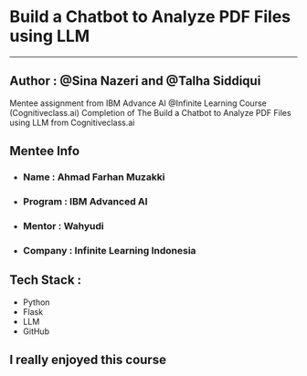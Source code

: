 # Build a Chatbot to Analyze PDF Files using LLM
-----------------------------------------------
## Author : @Sina Nazeri and @Talha Siddiqui
Mentee assignment from IBM Advance AI @Infinite Learning Course (Cognitiveclass.ai) Completion of The Build a Chatbot to Analyze PDF Files using LLM from Cognitiveclass.ai 
## Mentee Info

- ### Name : Ahmad Farhan Muzakki
- ### Program : IBM Advanced AI 
- ### Mentor : Wahyudi
- ### Company : Infinite Learning Indonesia

## Tech Stack :
- Python
- Flask
- LLM
- GitHub
## I really enjoyed this course

